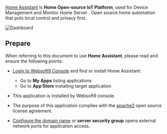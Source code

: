 [Home Assistant](https://www.home-assistant.io/) is **Home Open-source IoT Platform**, used for Device Management and Monitor Home Server . Open source home automation that puts local control and privacy first.


![Dashboard](https://libs.websoft9.com/Websoft9/DocsPicture/zh/homeassistant/homeassistant-gui-websoft9.png)


## Prepare

When referring to this document to use **Home Assistant**, please read and ensure the following points:

- [Login to Websoft9 Console](./login-console) and find or install Home Assistant:
  - Go to **My Apps** listing applications 
  - Go to **App Store** installing target application

- This application is installed by Websoft9 console.


- The purpose of this application complies with the [apache2](https://opensource.org/licenses/Apache-2.0) open source license agreement.


- [Configure the domain name](./domain-set) or **server security group** opens external network ports for application access.